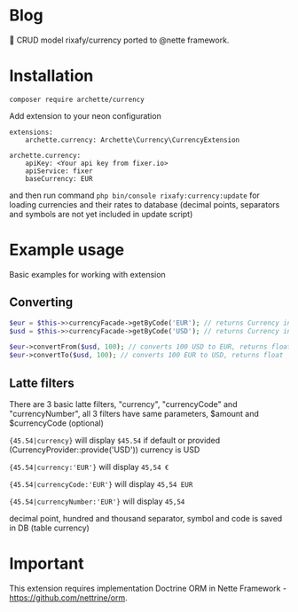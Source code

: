 # Blog
💱 CRUD model rixafy/currency ported to @nette framework.

# Installation
```
composer require archette/currency
```

Add extension to your neon configuration
```neon
extensions:
    archette.currency: Archette\Currency\CurrencyExtension

archette.currency:
    apiKey: <Your api key from fixer.io>
    apiService: fixer
    baseCurrency: EUR
```

and then run command ``php bin/console rixafy:currency:update`` for loading currencies and their rates to database (decimal points, separators and symbols are not yet included in update script)

# Example usage

Basic examples for working with extension

## Converting
```PHP
$eur = $this->>currencyFacade->getByCode('EUR'); // returns Currency instance
$usd = $this->>currencyFacade->getByCode('USD'); // returns Currency instance

$eur->convertFrom($usd, 100); // converts 100 USD to EUR, returns float
$eur->convertTo($usd, 100); // converts 100 EUR to USD, returns float
```

## Latte filters
There are 3 basic latte filters, "currency", "currencyCode" and "currencyNumber", all 3 filters have same parameters, $amount and $currencyCode (optional)

``{45.54|currency}`` will display ``$45.54`` if default or provided (CurrencyProvider::provide('USD')) currency is USD

``{45.54|currency:'EUR'}`` will display ``45,54 €``

``{45.54|currencyCode:'EUR'}`` will display ``45,54 EUR``

``{45.54|currencyNumber:'EUR'}`` will display ``45,54``

decimal point, hundred and thousand separator, symbol and code is saved in DB (table currency)

# Important

This extension requires implementation Doctrine ORM in Nette Framework - https://github.com/nettrine/orm.
